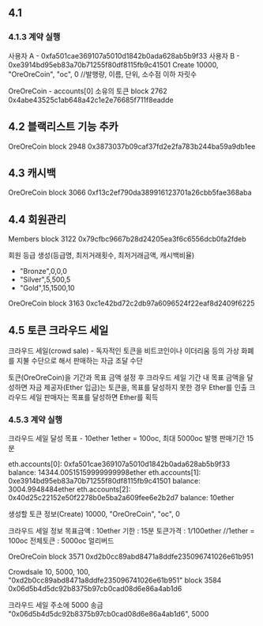 ## 4.1

### 4.1.3 계약 실행
사용자 A - 0xfa501cae369107a5010d1842b0ada628ab5b9f33
사용자 B - 0xe3914bd95eb83a70b71255f80df8115fb9c41501
Create
  10000, "OreOreCoin", "oc", 0 //발행량, 이름, 단위, 소수점 이하 자릿수

OreOreCoin - accounts[0] 소유의 토큰
  block 2762
  0x4abe43525c1ab648a42c1e2e76685f711f8eadde

## 4.2 블랙리스트 기능 추카

OreOreCoin
  block 2948
  0x3873037b09caf37fd2e2fa783b244ba59a9db1ee


## 4.3 캐시백

OreOreCoin
  block 3066
  0xf13c2ef790da389916123701a26cbb5fae368aba


## 4.4 회원관리

Members
  block 3122
  0x79cfbc9667b28d24205ea3f6c6556dcb0fa2fdeb

회원 등급 생성(등급명, 최저거래횟수, 최저거래금액, 캐시백비율)
 - "Bronze",0,0,0
 - "Silver",5,500,5
 - "Gold",15,1500,10

OreOreCoin
 block 3163
 0xc1e42bd72c2db97a6096524f22eaf8d2409f6225



## 4.5 토큰 크라우드 세일
크라우드 세일(crowd sale) - 독자적인 토큰을 비트코인이나 이더리움 등의 가상 화폐를 지불 수단으로 해서 판매하는 자금 조달 수단

토큰(OreOreCoin)을 기간과 목표 금액 설정 후 크라우드 세일
기간 내 목표 금액을 달성하면 자금 제공자(Ether 입금)는 토큰을, 목표를 달성하지 못한 경우 Ether를 인출
크라우드 세일 판매자는 목표를 달성하면 Ether를 획득

### 4.5.3 계약 실행
크라우드 세일 달성 목표 - 10ether
1ether = 100oc, 최대 5000oc 발행
판매기간 15분

eth.accounts[0]: 0xfa501cae369107a5010d1842b0ada628ab5b9f33	 balance: 14344.00515159999999998ether
eth.accounts[1]: 0xe3914bd95eb83a70b71255f80df8115fb9c41501	 balance: 3004.9948484ether
eth.accounts[2]: 0x40d25c22152e50f2278b0e5ba2a609fee6e2b2d7	 balance: 10ether

생성할 토큰 정보(Create)
  10000, "OreOreCoin", "oc", 0

크라우드 세일 정보
  목표금액 : 10ether
  기한 : 15분
  토큰가격 : 1/100ether //1ether = 100oc
  전체토큰 : 5000oc
  얼리버드

OreOreCoin
  block 3571
  0xd2b0cc89abd8471a8ddfe235096741026e61b951

Crowdsale
  10, 5000, 100, "0xd2b0cc89abd8471a8ddfe235096741026e61b951"
  block 3584
  0x06d5b4d5dc92b8375b97cb0cad08d6e86a4ab1d6

크라우드 세일 주소에 5000 송금
  "0x06d5b4d5dc92b8375b97cb0cad08d6e86a4ab1d6", 5000
